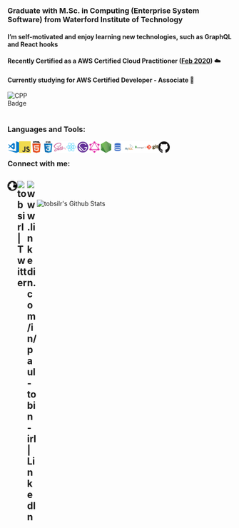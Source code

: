### Graduate with M.Sc. in Computing (Enterprise System Software) from Waterford Institute of Technology

#### I’m self-motivated and enjoy learning new technologies, such as GraphQL and React hooks
#### Recently Certified as a AWS Certified Cloud Practitioner ([Feb 2020][ccp]) ☁️
#### Currently studying for AWS Certified Developer - Associate 📖

[<img align="left" alt="CPP Badge" width="75px" src="https://user-images.githubusercontent.com/25591390/87874379-49aa7380-c9c1-11ea-96da-a5305afdae36.png" />][ccp]



<br />
<br />
<br />

### Languages and Tools:
[<img align="left" alt="Visual Studio Code" width="26px" src="https://raw.githubusercontent.com/github/explore/80688e429a7d4ef2fca1e82350fe8e3517d3494d/topics/visual-studio-code/visual-studio-code.png" />][code]
[<img align="left" alt="JavaScript" width="26px" src="https://raw.githubusercontent.com/github/explore/80688e429a7d4ef2fca1e82350fe8e3517d3494d/topics/javascript/javascript.png" />][js]
[<img align="left" alt="HTML5" width="26px" src="https://raw.githubusercontent.com/github/explore/80688e429a7d4ef2fca1e82350fe8e3517d3494d/topics/html/html.png" />][html]
[<img align="left" alt="CSS3" width="26px" src="https://raw.githubusercontent.com/github/explore/80688e429a7d4ef2fca1e82350fe8e3517d3494d/topics/css/css.png" />][css]
[<img align="left" alt="Sass" width="26px" src="https://raw.githubusercontent.com/github/explore/80688e429a7d4ef2fca1e82350fe8e3517d3494d/topics/sass/sass.png" />][sass]
[<img align="left" alt="React" width="26px" src="https://raw.githubusercontent.com/github/explore/80688e429a7d4ef2fca1e82350fe8e3517d3494d/topics/react/react.png" />][react]
[<img align="left" alt="Gatsby" width="26px" src="https://raw.githubusercontent.com/github/explore/e94815998e4e0713912fed477a1f346ec04c3da2/topics/gatsby/gatsby.png" />][gatsby]
[<img align="left" alt="GraphQL" width="26px" src="https://raw.githubusercontent.com/github/explore/80688e429a7d4ef2fca1e82350fe8e3517d3494d/topics/graphql/graphql.png" />][graphql]
[<img align="left" alt="Node.js" width="26px" src="https://raw.githubusercontent.com/github/explore/80688e429a7d4ef2fca1e82350fe8e3517d3494d/topics/nodejs/nodejs.png" />][node]
[<img align="left" alt="SQL" width="26px" src="https://raw.githubusercontent.com/github/explore/80688e429a7d4ef2fca1e82350fe8e3517d3494d/topics/sql/sql.png" />][sql]
[<img align="left" alt="MySQL" width="26px" src="https://raw.githubusercontent.com/github/explore/80688e429a7d4ef2fca1e82350fe8e3517d3494d/topics/mysql/mysql.png" />][mysql]
[<img align="left" alt="MongoDB" width="26px" src="https://raw.githubusercontent.com/github/explore/80688e429a7d4ef2fca1e82350fe8e3517d3494d/topics/mongodb/mongodb.png" />][mongodb]
[<img align="left" alt="Git" width="26px" src="https://raw.githubusercontent.com/github/explore/80688e429a7d4ef2fca1e82350fe8e3517d3494d/topics/git/git.png" />][git]
[<img align="left" alt="GitHub" width="26px" src="https://raw.githubusercontent.com/github/explore/78df643247d429f6cc873026c0622819ad797942/topics/github/github.png" />][github]

<br />

### Connect with me:
[<img align="left" alt="www.paultobinportfolio.com/" width="22px" src="https://raw.githubusercontent.com/iconic/open-iconic/master/svg/globe.svg" />][website]
[<img align="left" alt="tobsirl | Twitter" width="22px" src="https://cdn.jsdelivr.net/npm/simple-icons@v3/icons/twitter.svg" />][twitter]
[<img align="left" alt="www.linkedin.com/in/paul-tobin-irl | LinkedIn" width="22px" src="https://cdn.jsdelivr.net/npm/simple-icons@v3/icons/linkedin.svg" />][linkedin]
<br />
---
<img align="left" alt="tobsilr's Github Stats" src="https://github-readme-stats.vercel.app/api?username=tobsirl&hide=contribs,issues&show_icons=true&hide_border=true" />

[react]: http://reactjs.org
[gatsby]: https://gatsbyjs.org
[website]: https://www.paultobinportfolio.com/
[twitter]: https://twitter.com/tobsirl
[linkedin]: https://www.linkedin.com/in/paul-tobin-irl/
[typescript]: https://www.typescriptlang.org/
[graphql]: https://graphql.org/
[node]: https://nodejs.org/en/
[code]: https://code.visualstudio.com/
[html]: https://developer.mozilla.org/en-US/docs/Web/Guide/HTML/HTML5
[css]: https://www.w3.org/Style/CSS/Overview.en.html
[sass]: https://sass-lang.com/
[js]: https://developer.mozilla.org/en-US/docs/Web/JavaScript
[sql]: https://www.w3schools.com/sql/sql_intro.asp
[mysql]: https://www.mysql.com/
[mongodb]: https://www.mongodb.com/
[git]: https://git-scm.com/
[github]: https://github.com/
[ccp]: https://www.youracclaim.com/badges/74e0fb6f-61e7-4952-a0f3-020fe2ffbc05/public_url


<!-- ![AWS-CloudPractitioner](https://user-images.githubusercontent.com/25591390/87874379-49aa7380-c9c1-11ea-96da-a5305afdae36.png) -->
<!--
**tobsirl/tobsirl** is a ✨ _special_ ✨ repository because its `README.md` (this file) appears on your GitHub profile.
![Github Banner](https://user-images.githubusercontent.com/25591390/87433865-b993b500-c5e1-11ea-94f8-de2ff6755a00.jpg)

Here are some ideas to get you started:

- 🔭 I’m currently working on ...
- 🌱 I’m currently learning ...
- 👯 I’m looking to collaborate on ...
- 🤔 I’m looking for help with ...
- 💬 Ask me about ...
- 📫 How to reach me: ...
- 😄 Pronouns: ...
- ⚡ Fun fact: ...
- 👨🏼‍💻 building [murphee][murphee]
🧠 learning [svelte][svelte] and [tailwind][tailwind]
💜 loving [react][react], [gatsby][gatsby], [styled-components][styled], [jamstack][jamstack]

🧠 Learning [TypeScript][typescript] and [GraphQL][graphql]  
💜 Loving [React][react], [Gatsby][gatsby], [Node][node]
-->

<!-- 🏡 [website][website] **|**
🐦 [twitter][twitter] **|**
👔 [linkedin][linkedin] -->
